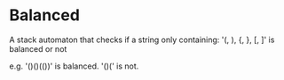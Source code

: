 # Balanced
A stack automaton that checks if a string only containing: '(, ), {, }, [, ]' is balanced or not

e.g.
'()()(())' is balanced.
'()(' is not.
